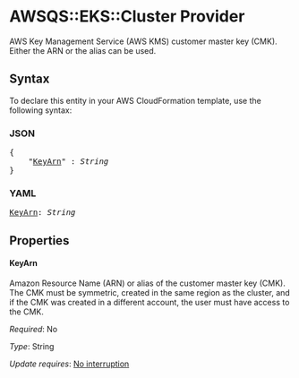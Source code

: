 # AWSQS::EKS::Cluster Provider

AWS Key Management Service (AWS KMS) customer master key (CMK). Either the ARN or the alias can be used.

## Syntax

To declare this entity in your AWS CloudFormation template, use the following syntax:

### JSON

<pre>
{
    "<a href="#keyarn" title="KeyArn">KeyArn</a>" : <i>String</i>
}
</pre>

### YAML

<pre>
<a href="#keyarn" title="KeyArn">KeyArn</a>: <i>String</i>
</pre>

## Properties

#### KeyArn

Amazon Resource Name (ARN) or alias of the customer master key (CMK). The CMK must be symmetric, created in the same region as the cluster, and if the CMK was created in a different account, the user must have access to the CMK.

_Required_: No

_Type_: String

_Update requires_: [No interruption](https://docs.aws.amazon.com/AWSCloudFormation/latest/UserGuide/using-cfn-updating-stacks-update-behaviors.html#update-no-interrupt)

